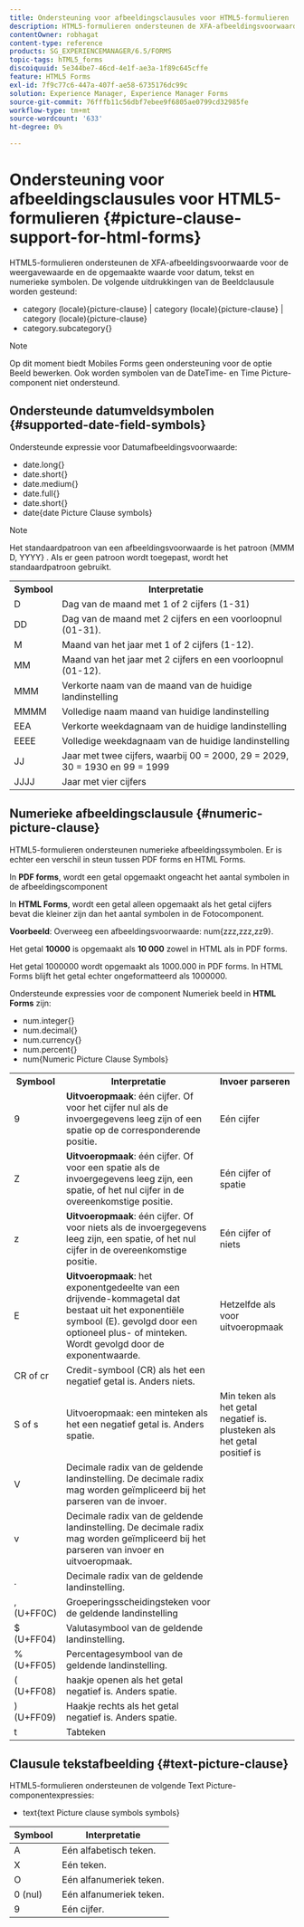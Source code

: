 ```yaml
---
title: Ondersteuning voor afbeeldingsclausules voor HTML5-formulieren
description: HTML5-formulieren ondersteunen de XFA-afbeeldingsvoorwaarde voor de weergavewaarde en de opgemaakte waarde voor datum, tekst en numerieke symbolen.
contentOwner: robhagat
content-type: reference
products: SG_EXPERIENCEMANAGER/6.5/FORMS
topic-tags: hTML5_forms
discoiquuid: 5e344be7-46cd-4e1f-ae3a-1f89c645cffe
feature: HTML5 Forms
exl-id: 7f9c77c6-447a-407f-ae58-6735176dc99c
solution: Experience Manager, Experience Manager Forms
source-git-commit: 76fffb11c56dbf7ebee9f6805ae0799cd32985fe
workflow-type: tm+mt
source-wordcount: '633'
ht-degree: 0%

---
```


# Ondersteuning voor afbeeldingsclausules voor HTML5-formulieren {#picture-clause-support-for-html-forms}

HTML5-formulieren ondersteunen de XFA-afbeeldingsvoorwaarde voor de weergavewaarde en de opgemaakte waarde voor datum, tekst en numerieke symbolen. De volgende uitdrukkingen van de Beeldclausule worden gesteund:

* category (locale){picture-clause} | category (locale){picture-clause} | category (locale){picture-clause}
* category.subcategory{}

>[!NOTE]
>
>Op dit moment biedt Mobiles Forms geen ondersteuning voor de optie Beeld bewerken. Ook worden symbolen van de DateTime- en Time Picture-component niet ondersteund.

## Ondersteunde datumveldsymbolen {#supported-date-field-symbols}

Ondersteunde expressie voor Datumafbeeldingsvoorwaarde:

* date.long{}
* date.short{}
* date.medium{}
* date.full{}
* date.short{}
* date{date Picture Clause symbols}

>[!NOTE]
>
>Het standaardpatroon van een afbeeldingsvoorwaarde is het patroon {MMM D, YYYY} . Als er geen patroon wordt toegepast, wordt het standaardpatroon gebruikt.

<table>
 <tbody>
  <tr>
   <th><strong>Symbool</strong></th>
   <th>Interpretatie</th>
  </tr>
  <tr>
   <td>D</td>
   <td>Dag van de maand met 1 of 2 cijfers (1-31)</td>
  </tr>
  <tr>
   <td>DD</td>
   <td>Dag van de maand met 2 cijfers en een voorloopnul (01-31).<br /> </td>
  </tr>
  <tr>
   <td>M</td>
   <td>Maand van het jaar met 1 of 2 cijfers (1-12).<br /> </td>
  </tr>
  <tr>
   <td>MM</td>
   <td>Maand van het jaar met 2 cijfers en een voorloopnul (01-12).<br /> </td>
  </tr>
  <tr>
   <td>MMM</td>
   <td>Verkorte naam van de maand van de huidige landinstelling<br /> </td>
  </tr>
  <tr>
   <td>MMMM</td>
   <td>Volledige naam maand van huidige landinstelling<br /> </td>
  </tr>
  <tr>
   <td>EEA</td>
   <td>Verkorte weekdagnaam van de huidige landinstelling<br /> </td>
  </tr>
  <tr>
   <td>EEEE</td>
   <td>Volledige weekdagnaam van de huidige landinstelling<br /> </td>
  </tr>
  <tr>
   <td>JJ</td>
   <td>Jaar met twee cijfers, waarbij 00 = 2000, 29 = 2029, 30 = 1930 en 99 = 1999<br /> </td>
  </tr>
  <tr>
   <td>JJJJ</td>
   <td>Jaar met vier cijfers<br /> </td>
  </tr>
 </tbody>
</table>

## Numerieke afbeeldingsclausule {#numeric-picture-clause}

HTML5-formulieren ondersteunen numerieke afbeeldingssymbolen. Er is echter een verschil in steun tussen PDF forms en HTML Forms.

In **PDF forms**, wordt een getal opgemaakt ongeacht het aantal symbolen in de afbeeldingscomponent

In **HTML Forms**, wordt een getal alleen opgemaakt als het getal cijfers bevat die kleiner zijn dan het aantal symbolen in de Fotocomponent.

**Voorbeeld**: Overweeg een afbeeldingsvoorwaarde: num{zzz,zzz,zz9}.

Het getal **10000** is opgemaakt als **10 000** zowel in HTML als in PDF forms.

Het getal 1000000 wordt opgemaakt als 1000.000 in PDF forms. In HTML Forms blijft het getal echter ongeformatteerd als 1000000.

Ondersteunde expressies voor de component Numeriek beeld in **HTML Forms** zijn:

* num.integer{}
* num.decimal{}
* num.currency{}
* num.percent{}
* num{Numeric Picture Clause Symbols}

<table>
 <tbody>
  <tr>
   <th><strong>Symbool</strong></th>
   <th><strong>Interpretatie</strong></th>
   <th>Invoer parseren</th>
  </tr>
  <tr>
   <td>9</td>
   <td><strong>Uitvoeropmaak</strong>: één cijfer. Of voor het cijfer nul als de invoergegevens leeg zijn of een spatie op de corresponderende positie.<br /> </td>
   <td>Eén cijfer</td>
  </tr>
  <tr>
   <td>Z</td>
   <td><strong>Uitvoeropmaak</strong>: één cijfer. Of voor een spatie als de invoergegevens leeg zijn, een spatie, of het nul cijfer in de overeenkomstige positie.<br /> </td>
   <td>Eén cijfer of spatie</td>
  </tr>
  <tr>
   <td>z</td>
   <td><strong>Uitvoeropmaak</strong>: één cijfer. Of voor niets als de invoergegevens leeg zijn, een spatie, of het nul cijfer in de overeenkomstige positie.<br /> </td>
   <td>Eén cijfer of niets</td>
  </tr>
  <tr>
   <td>E</td>
   <td><strong>Uitvoeropmaak</strong>: het exponentgedeelte van een drijvende-kommagetal dat bestaat uit het exponentiële symbool (E). gevolgd door een optioneel plus- of minteken. Wordt gevolgd door de exponentwaarde.<br /> </td>
   <td>Hetzelfde als voor uitvoeropmaak</td>
  </tr>
  <tr>
   <td>CR of cr<br /> </td>
   <td>Credit-symbool (CR) als het een negatief getal is. Anders niets.</td>
   <td><br type="_moz" /> </td>
  </tr>
  <tr>
   <td>S of s<br /> </td>
   <td>Uitvoeropmaak: een minteken als het een negatief getal is. Anders spatie.<br /> </td>
   <td>Min teken als het getal negatief is. plusteken als het getal positief is</td>
  </tr>
  <tr>
   <td>V</td>
   <td>Decimale radix van de geldende landinstelling. De decimale radix mag worden geïmpliceerd bij het parseren van de invoer.</td>
   <td><br type="_moz" /> </td>
  </tr>
  <tr>
   <td>v</td>
   <td>Decimale radix van de geldende landinstelling. De decimale radix mag worden geïmpliceerd bij het parseren van invoer en uitvoeropmaak.</td>
   <td><br type="_moz" /> </td>
  </tr>
  <tr>
   <td>.</td>
   <td>Decimale radix van de geldende landinstelling.</td>
   <td><br type="_moz" /> </td>
  </tr>
  <tr>
   <td>, (U+FF0C)</td>
   <td>Groeperingsscheidingsteken voor de geldende landinstelling</td>
   <td><br type="_moz" /> </td>
  </tr>
  <tr>
   <td>$ (U+FF04)</td>
   <td>Valutasymbool van de geldende landinstelling.</td>
   <td><br type="_moz" /> </td>
  </tr>
  <tr>
   <td>% (U+FF05)</td>
   <td>Percentagesymbool van de geldende landinstelling.</td>
   <td><br type="_moz" /> </td>
  </tr>
  <tr>
   <td>( (U+FF08)</td>
   <td>haakje openen als het getal negatief is. Anders spatie.</td>
   <td><br type="_moz" /> </td>
  </tr>
  <tr>
   <td>) (U+FF09)</td>
   <td>Haakje rechts als het getal negatief is. Anders spatie.</td>
   <td><br type="_moz" /> </td>
  </tr>
  <tr>
   <td>t</td>
   <td>Tabteken</td>
   <td><br type="_moz" /> </td>
  </tr>
 </tbody>
</table>

## Clausule tekstafbeelding {#text-picture-clause}

HTML5-formulieren ondersteunen de volgende Text Picture-componentexpressies:

* text{text Picture clause symbols symbols}

| **Symbool** | **Interpretatie** |
|---|---|
| A | Eén alfabetisch teken. |
| X | Eén teken. |
| O | Eén alfanumeriek teken. |
| 0 (nul) | Eén alfanumeriek teken. |
| 9 | Eén cijfer. |
